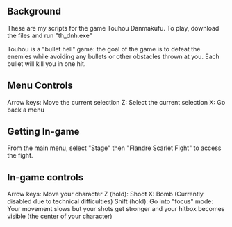 ## Background
These are my scripts for the game Touhou Danmakufu. To play, download the files and run "th_dnh.exe"

Touhou is a "bullet hell" game: the goal of the game is to defeat the enemies while avoiding any bullets or other obstacles thrown at you. Each bullet will kill you in one hit.

## Menu Controls
Arrow keys: Move the current selection
Z: Select the current selection
X: Go back a menu

## Getting In-game
From the main menu, select "Stage" then "Flandre Scarlet Fight" to access the fight.

## In-game controls
Arrow keys: Move your character
Z (hold): Shoot
X: Bomb (Currently disabled due to technical difficulties)
Shift (hold): Go into "focus" mode: Your movement slows but your shots get stronger and your hitbox becomes visible (the center of your character)